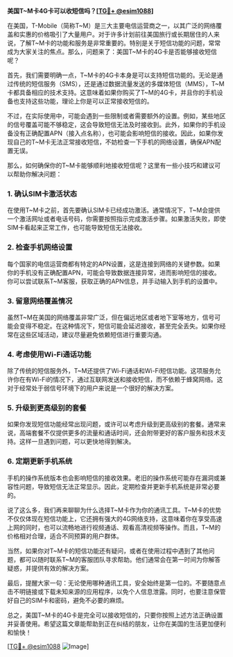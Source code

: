 **美国T~M卡4G卡可以收短信吗？[[TG💪+ @esim1088](https://t.me/s/esim1088)]**

在美国，T-Mobile（简称T~M）是三大主要电信运营商之一，以其广泛的网络覆盖和实惠的价格吸引了大量用户。对于许多计划前往美国旅行或长期居住的人来说，了解T~M卡的功能和服务是非常重要的。特别是关于短信功能的问题，常常成为大家关注的焦点。那么，问题来了：美国T~M卡的4G卡是否能够接收短信呢？

首先，我们需要明确一点，T~M卡的4G卡本身是可以支持短信功能的。无论是通过传统的短信服务（SMS），还是通过数据流量发送的多媒体短信（MMS），T~M卡都具备相应的技术支持。这意味着如果你购买了T~M的4G卡，并且你的手机设备也支持这些功能，理论上你是可以正常接收短信的。

不过，在实际使用中，可能会遇到一些限制或者需要额外的设置。例如，某些地区的信号覆盖可能不够稳定，这会导致短信无法及时接收到。此外，如果你的手机设备没有正确配置APN（接入点名称），也可能会影响短信的接收。因此，如果你发现自己的T~M卡无法正常接收短信，不妨检查一下手机的网络设置，确保APN配置无误。

那么，如何确保你的T~M卡能够顺利地接收短信呢？这里有一些小技巧和建议可以帮助你解决问题：

### 1. **确认SIM卡激活状态**
在使用T~M卡之前，首先要确认SIM卡已经成功激活。通常情况下，T~M会提供一个激活网址或者电话号码，你需要按照指示完成激活步骤。如果激活失败，即使SIM卡看起来正常工作，也可能导致短信无法接收。

### 2. **检查手机网络设置**
每个国家的电信运营商都有特定的APN设置，这是连接到网络的关键参数。如果你的手机没有正确配置APN，可能会导致数据连接异常，进而影响短信的接收。你可以尝试联系T~M客服，获取正确的APN信息，并手动输入到手机的设置中。

### 3. **留意网络覆盖情况**
虽然T~M在美国的网络覆盖非常广泛，但在偏远地区或者地下室等地方，信号可能会变得不稳定。在这种情况下，短信可能会延迟接收，甚至完全丢失。如果你经常在这些区域活动，建议尽量避免依赖短信进行重要沟通。

### 4. **考虑使用Wi-Fi通话功能**
除了传统的短信服务外，T~M还提供了Wi-Fi通话和Wi-Fi短信功能。这项服务允许你在有Wi-Fi的情况下，通过互联网发送和接收短信，而不依赖于蜂窝网络。这对于经常处于弱信号环境下的用户来说是一个很好的解决方案。

### 5. **升级到更高级别的套餐**
如果你发现短信功能经常出现问题，或许可以考虑升级到更高级别的套餐。通常来说，高端套餐不仅提供更多的流量和通话时间，还会附带更好的客户服务和技术支持。这样一旦遇到问题，可以更快地得到解决。

### 6. **定期更新手机系统**
手机的操作系统版本也会影响短信的接收效果。老旧的操作系统可能存在漏洞或兼容性问题，导致短信无法正常显示。因此，定期检查并更新手机系统是非常必要的。

说了这么多，我们再来聊聊为什么选择T~M卡作为你的通讯工具。T~M卡的优势不仅仅体现在短信功能上，它还拥有强大的4G网络支持，这意味着你在享受高速上网的同时，也可以流畅地进行视频通话、观看高清视频等操作。而且，T~M的价格相对合理，适合不同预算的用户群体。

当然，如果你对T~M卡的短信功能还有疑问，或者在使用过程中遇到了其他问题，都可以随时联系T~M的客服团队寻求帮助。他们通常会在第一时间为你解答疑惑，并提供有效的解决方案。

最后，提醒大家一句：无论使用哪种通讯工具，安全始终是第一位的。不要随意点击不明链接或下载未知来源的应用程序，以免个人信息泄露。同时，也要注意保管好自己的SIM卡和密码，避免不必要的麻烦。

总之，美国T~M卡的4G卡是完全可以接收短信的，只要你按照上述方法正确设置并妥善使用。希望这篇文章能帮助到正在纠结的朋友，让你在美国的生活更加便利和愉快！

[[TG💪+ @esim1088](https://t.me/s/esim1088) ![Image](https://i.postimg.cc/4NQfJmqS/Snipaste-2025-05-13-00-14-12.png)]
